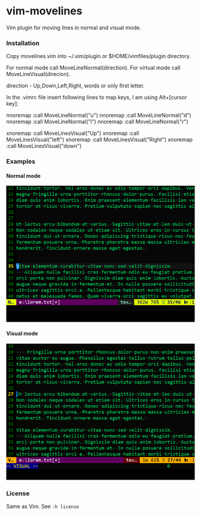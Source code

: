 # vim-movelines

Vim plugin for moving lines in normal and visual mode.

### Installation

Copy movelines.vim into ~/.vim/plugin or $HOME/vimfiles/plugin directory.

For normal mode call MoveLineNormal(direction).
For virtual mode call MoveLineVisual(direcion).

direction - Up,Down,Left,Right, words or only first letter.

In the .vimrc file insert following lines to map keys,
I am using Alt+[cursor key]:

nnoremap <silent> <A-k> :call MoveLineNormal("u")<CR>
nnoremap <silent> <A-j> :call MoveLineNormal("d")<CR>
nnoremap <silent> <A-h> :call MoveLineNormal("l")<CR>
nnoremap <silent> <A-l> :call MoveLineNormal("r")<CR>

xnoremap <silent> <A-k> :call MoveLinesVisual("Up")<CR>
xnoremap <silent> <A-h> :call MoveLinesVisual("left")<CR>
xnoremap <silent> <A-l> :call MoveLinesVisual("Right")<CR>
xnoremap <silent> <A-j> :call MoveLinesVisual("down")<CR>

### Examples

#### Normal mode

![Normal mode](/MoveLinesNormal.gif)

#### Visual mode

![Visual mode](/MoveLinesVisual.gif)

### License
Same as Vim. See `:h license`



